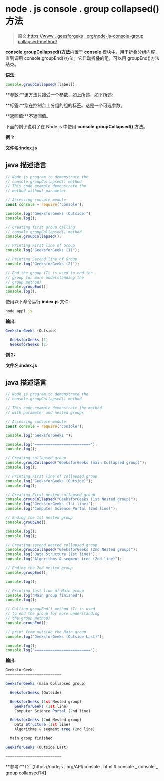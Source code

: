 # node . js console . group collapsed()方法

> 原文:[https://www . geesforgeks . org/node-js-console-group collapsed-method/](https://www.geeksforgeeks.org/node-js-console-groupcollapsed-method/)

**console.groupCollapsed()方法**内置于 **console** 模块中，用于折叠分组内容，直到调用 console.groupEnd()方法。它启动折叠的组，可以用 groupEnd()方法结束。

**语法:**

```js
console.groupCollapsed([label]);
```

**参数:**该方法只接受一个参数，如上所述，如下所述:

**标签:**您在控制台上分组的组的标签。这是一个可选参数。

**返回值:**不返回值。

下面的例子说明了在 Node.js 中使用 **console.groupCollapsed()** 方法。

**例 1:**

**文件名:index.js**

## java 描述语言

```js
// Node.js program to demonstrate the
// console.groupCollapsed() method
// This code example demonstrate the
// method without parameter

// Accessing console module
const console = require('console');

console.log("GeeksforGeeks (Outside)")
console.log();

// Creating first group calling
// console.groupCollapsed() method
console.groupCollapsed();

// Printing First line of Group
console.log("GeeksforGeeks (1)");

// Printing Second line of Group
console.log("GeeksforGeeks (2)");

// End the group (It is used to end the
// group for more understanding the
// group method)
console.groupEnd();
console.log();
```

使用以下命令运行 **index.js** 文件:

```js
node app1.js
```

**输出:**

```js
GeeksforGeeks (Outside)

  GeeksforGeeks (1)
  GeeksforGeeks (2)
```

**例 2:**

**文件名:index.js**

## java 描述语言

```js
// Node.js program to demonstrate the
// console.groupCollapsed() method

// This code example demonstrate the method
// with parameter and nested groups

// Accessing console module
const console = require('console');

console.log("GeeksforGeeks ");

console.log("=========================");
console.log();

// Creating collapsed group
console.groupCollapsed("GeeksforGeeks (main Collapsed group)");
console.log();

// Printing First line of collapsed group
console.log("GeeksforGeeks (Outside)");
console.log();

// Creating First nested collapsed group
console.groupCollapsed("GeeksforGeeks (1st Nested group)");
console.log("GeeksforGeeks (1st line)");
console.log("Computer Science Portal (2nd line)");

// Ending the 1st nested group
console.groupEnd();

console.log();
console.log();

// Creating second nested collapsed group
console.groupCollapsed("GeeksforGeeks (2nd Nested group)");
console.log("Data Structure (1st line)");
console.log("Algorithms & segment tree (2nd line)");

// Ending the 2nd nested group
console.groupEnd();

console.log();

// Printing last line of Main group
console.log("Main group finished");
console.log();

// Calling groupEnd() method (It is used
// to end the group for more understanding
// the group method)
console.groupEnd();

// print from outside the Main group
console.log("GeeksforGeeks (Outside Last)");

console.log();
console.log("=========================");
```

**输出:**

```js
GeeksforGeeks 
=========================

GeeksforGeeks (main Collapsed group)

  GeeksforGeeks (Outside)

  GeeksforGeeks (1st Nested group)  
    GeeksforGeeks (1st line)
    Computer Science Portal (2nd line)  

  GeeksforGeeks (2nd Nested group)      
    Data Structure (1st line)
    Algorithms & segment tree (2nd line)

  Main group finished

GeeksforGeeks (Outside Last)

=========================
```

**参考:**T2【https://nodejs . org/API/console . html # console _ console _ group collapsedT4】